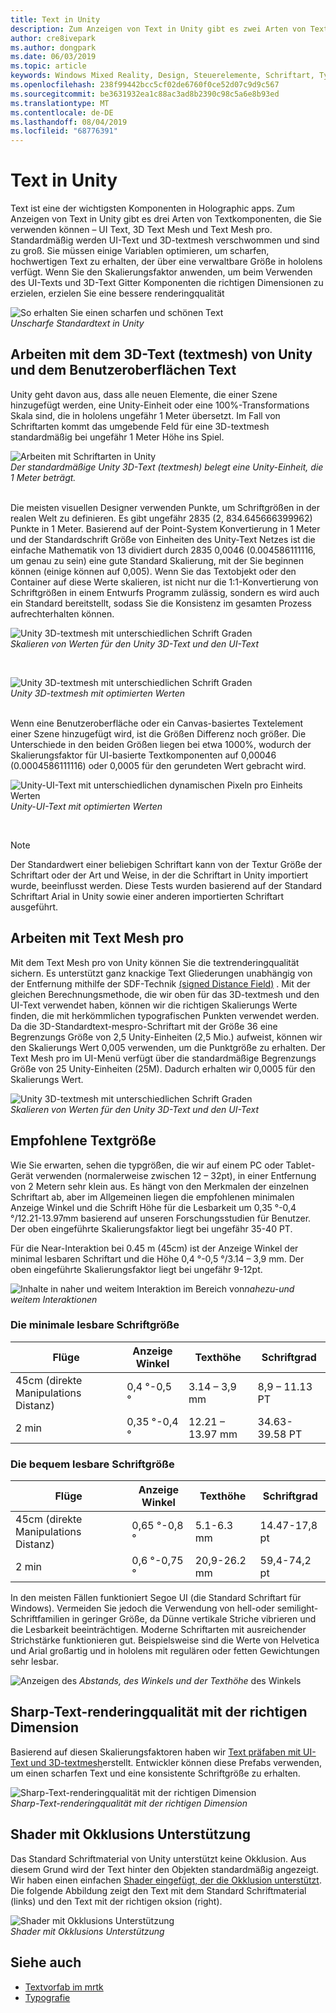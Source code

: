 ```yaml
---
title: Text in Unity
description: Zum Anzeigen von Text in Unity gibt es zwei Arten von Textkomponenten, die Sie verwenden können – UI Text und 3D Text Mesh.
author: cre8ivepark
ms.author: dongpark
ms.date: 06/03/2019
ms.topic: article
keywords: Windows Mixed Reality, Design, Steuerelemente, Schriftart, Typografie, UI, UX
ms.openlocfilehash: 238f99442bcc5cf02de6760f0ce52d07c9d9c567
ms.sourcegitcommit: be3631932ea1c88ac3ad8b2390c98c5a6e8b93ed
ms.translationtype: MT
ms.contentlocale: de-DE
ms.lasthandoff: 08/04/2019
ms.locfileid: "68776391"
---
```

# <a name="text-in-unity"></a>Text in Unity

Text ist eine der wichtigsten Komponenten in Holographic apps. Zum Anzeigen von Text in Unity gibt es drei Arten von Textkomponenten, die Sie verwenden können – UI Text, 3D Text Mesh und Text Mesh pro. Standardmäßig werden UI-Text und 3D-textmesh verschwommen und sind zu groß. Sie müssen einige Variablen optimieren, um scharfen, hochwertigen Text zu erhalten, der über eine verwaltbare Größe in hololens verfügt. Wenn Sie den Skalierungsfaktor anwenden, um beim Verwenden des UI-Texts und 3D-Text Gitter Komponenten die richtigen Dimensionen zu erzielen, erzielen Sie eine bessere renderingqualität

![So erhalten Sie einen scharfen und schönen Text](images/hug-text-02-640px.png)<br>
*Unscharfe Standardtext in Unity*

## <a name="working-with-unitys-3d-text-text-mesh-and-ui-text"></a>Arbeiten mit dem 3D-Text (textmesh) von Unity und dem Benutzeroberflächen Text

Unity geht davon aus, dass alle neuen Elemente, die einer Szene hinzugefügt werden, eine Unity-Einheit oder eine 100%-Transformations Skala sind, die in hololens ungefähr 1 Meter übersetzt. Im Fall von Schriftarten kommt das umgebende Feld für eine 3D-textmesh standardmäßig bei ungefähr 1 Meter Höhe ins Spiel.

![Arbeiten mit Schriftarten in Unity](images/640px-hug-text-03.png)<br>
*Der standardmäßige Unity 3D-Text (textmesh) belegt eine Unity-Einheit, die 1 Meter beträgt.*

<br>
Die meisten visuellen Designer verwenden Punkte, um Schriftgrößen in der realen Welt zu definieren. Es gibt ungefähr 2835 (2, 834.645666399962) Punkte in 1 Meter. Basierend auf der Point-System Konvertierung in 1 Meter und der Standardschrift Größe von Einheiten des Unity-Text Netzes ist die einfache Mathematik von 13 dividiert durch 2835 0,0046 (0.004586111116, um genau zu sein) eine gute Standard Skalierung, mit der Sie beginnen können (einige können auf 0,005). Wenn Sie das Textobjekt oder den Container auf diese Werte skalieren, ist nicht nur die 1:1-Konvertierung von Schriftgrößen in einem Entwurfs Programm zulässig, sondern es wird auch ein Standard bereitstellt, sodass Sie die Konsistenz im gesamten Prozess aufrechterhalten können.

![Unity 3D-textmesh mit unterschiedlichen Schrift Graden](images/Text_In_Unity_Measurements1.png)<br>
*Skalieren von Werten für den Unity 3D-Text und den UI-Text*

<br>

![Unity 3D-textmesh mit unterschiedlichen Schrift Graden](images/hug-text-05-1000px.png)<br>
*Unity 3D-textmesh mit optimierten Werten*

<br>
Wenn eine Benutzeroberfläche oder ein Canvas-basiertes Textelement einer Szene hinzugefügt wird, ist die Größen Differenz noch größer. Die Unterschiede in den beiden Größen liegen bei etwa 1000%, wodurch der Skalierungsfaktor für UI-basierte Textkomponenten auf 0,00046 (0.0004586111116) oder 0,0005 für den gerundeten Wert gebracht wird.

![Unity-UI-Text mit unterschiedlichen dynamischen Pixeln pro Einheits Werten](images/hug-text-04-1000px.png)<br>
*Unity-UI-Text mit optimierten Werten*

<br>

>[!NOTE]
>Der Standardwert einer beliebigen Schriftart kann von der Textur Größe der Schriftart oder der Art und Weise, in der die Schriftart in Unity importiert wurde, beeinflusst werden. Diese Tests wurden basierend auf der Standard Schriftart Arial in Unity sowie einer anderen importierten Schriftart ausgeführt.

## <a name="working-with-text-mesh-pro"></a>Arbeiten mit Text Mesh pro

Mit dem Text Mesh pro von Unity können Sie die textrenderingqualität sichern. Es unterstützt ganz knackige Text Gliederungen unabhängig von der Entfernung mithilfe der SDF-Technik [(signed Distance Field)](https://steamcdn-a.akamaihd.net/apps/valve/2007/SIGGRAPH2007_AlphaTestedMagnification.pdf) . Mit der gleichen Berechnungsmethode, die wir oben für das 3D-textmesh und den UI-Text verwendet haben, können wir die richtigen Skalierungs Werte finden, die mit herkömmlichen typografischen Punkten verwendet werden. Da die 3D-Standardtext-mespro-Schriftart mit der Größe 36 eine Begrenzungs Größe von 2,5 Unity-Einheiten (2,5 Mio.) aufweist, können wir den Skalierungs Wert 0,005 verwenden, um die Punktgröße zu erhalten. Der Text Mesh pro im UI-Menü verfügt über die standardmäßige Begrenzungs Größe von 25 Unity-Einheiten (25M). Dadurch erhalten wir 0,0005 für den Skalierungs Wert.

![Unity 3D-textmesh mit unterschiedlichen Schrift Graden](images/Text_In_Unity_Measurements2.png)<br>
*Skalieren von Werten für den Unity 3D-Text und den UI-Text*

## <a name="recommended-text-size"></a>Empfohlene Textgröße
Wie Sie erwarten, sehen die typgrößen, die wir auf einem PC oder Tablet-Gerät verwenden (normalerweise zwischen 12 – 32pt), in einer Entfernung von 2 Metern sehr klein aus. Es hängt von den Merkmalen der einzelnen Schriftart ab, aber im Allgemeinen liegen die empfohlenen minimalen Anzeige Winkel und die Schrift Höhe für die Lesbarkeit um 0,35 °-0,4 °/12.21-13.97mm basierend auf unseren Forschungsstudien für Benutzer. Der oben eingeführte Skalierungsfaktor liegt bei ungefähr 35-40 PT. 

Für die Near-Interaktion bei 0.45 m (45cm) ist der Anzeige Winkel der minimal lesbaren Schriftart und die Höhe 0,4 °-0,5 °/3.14 – 3,9 mm. Der oben eingeführte Skalierungsfaktor liegt bei ungefähr 9-12pt.

![Inhalte in naher und weitem](images/typography-distance-1000px.jpg)
Interaktion im Bereich von*nahezu-und weitem Interaktionen*

### <a name="the-minimum-legible-font-size"></a>Die minimale lesbare Schriftgröße
| Flüge | Anzeige Winkel | Texthöhe | Schriftgrad |
|---------|---------|---------|---------|
| 45cm (direkte Manipulations Distanz) | 0,4 °-0,5 ° | 3.14 – 3,9 mm | 8,9 – 11.13 PT |
| 2 min | 0,35 °-0,4 ° | 12.21 – 13.97 mm | 34.63-39.58 PT |


### <a name="the-comfortably-legible-font-size"></a>Die bequem lesbare Schriftgröße
| Flüge | Anzeige Winkel | Texthöhe | Schriftgrad |
|---------|---------|---------|---------|
| 45cm (direkte Manipulations Distanz) | 0,65 °-0,8 ° | 5.1-6.3 mm | 14.47-17,8 pt |
| 2 min | 0,6 °-0,75 ° | 20,9-26.2 mm | 59,4-74,2 pt |

In den meisten Fällen funktioniert Segoe UI (die Standard Schriftart für Windows). Vermeiden Sie jedoch die Verwendung von hell-oder semilight-Schriftfamilien in geringer Größe, da Dünne vertikale Striche vibrieren und die Lesbarkeit beeinträchtigen. Moderne Schriftarten mit ausreichender Strichstärke funktionieren gut. Beispielsweise sind die Werte von Helvetica und Arial großartig und in hololens mit regulären oder fetten Gewichtungen sehr lesbar.


![Anzeigen des](images/Text_In_Unity_ViewingAngle.jpg)
*Abstands, des Winkels und der Texthöhe* des Winkels

## <a name="sharp-text-rendering-quality-with-proper-dimension"></a>Sharp-Text-renderingqualität mit der richtigen Dimension

Basierend auf diesen Skalierungsfaktoren haben wir [Text präfaben mit UI-Text und 3D-textmesh](https://github.com/microsoft/MixedRealityToolkit-Unity/tree/mrtk_development/Assets/MixedRealityToolkit.SDK/StandardAssets/Prefabs/Text)erstellt. Entwickler können diese Prefabs verwenden, um einen scharfen Text und eine konsistente Schriftgröße zu erhalten.

![Sharp-Text-renderingqualität mit der richtigen Dimension](images/hug-text-06-1000px.png)<br>
*Sharp-Text-renderingqualität mit der richtigen Dimension*

## <a name="shader-with-occlusion-support"></a>Shader mit Okklusions Unterstützung

Das Standard Schriftmaterial von Unity unterstützt keine Okklusion. Aus diesem Grund wird der Text hinter den Objekten standardmäßig angezeigt. Wir haben einen einfachen [Shader eingefügt, der die Okklusion unterstützt](https://github.com/microsoft/MixedRealityToolkit-Unity/blob/mrtk_release/Assets/MixedRealityToolkit/StandardAssets/Shaders/Text3DShader.shader). Die folgende Abbildung zeigt den Text mit dem Standard Schriftmaterial (links) und den Text mit der richtigen oksion (right).

![Shader mit Okklusions Unterstützung](images/hug-text-07-1000px.png)<br>
*Shader mit Okklusions Unterstützung*


## <a name="see-also"></a>Siehe auch
* [Textvorfab im mrtk](https://github.com/microsoft/MixedRealityToolkit-Unity/tree/mrtk_development/Assets/MixedRealityToolkit.SDK/StandardAssets/Prefabs/Text)
* [Typografie](typography.md)

 

